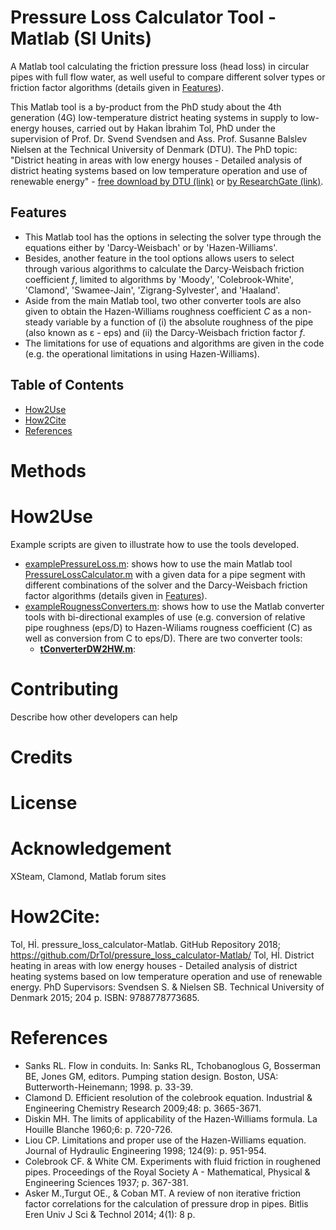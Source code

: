 # Pressure Loss Calculator Tool - Matlab (SI Units)
A Matlab tool calculating the friction pressure loss (head loss) in circular pipes with full flow water, as well useful to compare different solver types or friction factor algorithms (details given in [Features](https://github.com/DrTol/pressure_loss_calculator-Matlab/blob/master/README.md#features)). 

This Matlab tool is a by-product from the PhD study about the 4th generation (4G) low-temperature district heating systems in supply to low-energy houses, carried out by Hakan İbrahim Tol, PhD under the supervision of Prof. Dr. Svend Svendsen and Ass. Prof. Susanne Balslev Nielsen at the Technical University of Denmark (DTU). The PhD topic: "District heating in areas with low energy houses - Detailed analysis of district heating systems based on low temperature operation and use of renewable energy" - [free download by DTU (link)](http://orbit.dtu.dk/en/publications/district-heating-in-areas-with-low-energy-houses(9c056db5-8e76-425f-92ca-c072b642b6b3).html) or [by ResearchGate (link)](https://www.researchgate.net/publication/276266953_District_heating_in_areas_with_low_energy_houses_-_Detailed_analysis_of_district_heating_systems_based_on_low_temperature_operation_and_use_of_renewable_energy).

## Features
- This Matlab tool has the options in selecting the solver type through the equations either by 'Darcy-Weisbach' or by 'Hazen-Williams'. 
- Besides, another feature in the tool options allows users to select through various algorithms to calculate the Darcy-Weisbach friction coefficient *f*, limited to algorithms by 'Moody', 'Colebrook-White', 'Clamond', 'Swamee-Jain', 'Zigrang-Sylvester', and 'Haaland'. 
- Aside from the main Matlab tool, two other converter tools are also given to obtain the Hazen-Williams roughness coefficient *C* as a non-steady variable by a function of (i) the absolute roughness of the pipe (also known as ε - eps) and (ii) the Darcy-Weisbach friction factor *f*.
- The limitations for use of equations and algorithms are given in the code (e.g. the operational limitations in using Hazen-Williams).

## Table of Contents
  - [How2Use](https://github.com/DrTol/pressure_loss_calculator-Matlab/blob/master/README.md#How2Use)
  - [How2Cite](https://github.com/DrTol/pressure_loss_calculator-Matlab/blob/master/README.md#how2cite)
  - [References](https://github.com/DrTol/pressure_loss_calculator-Matlab/blob/master/README.md#references)

# Methods


# How2Use
Example scripts are given to illustrate how to use the tools developed. 
-  [examplePressureLoss.m](https://github.com/DrTol/pressure_loss_calculator-Matlab/blob/master/examplePressureLoss.m): shows how to use the main Matlab tool [PressureLossCalculator.m](https://github.com/DrTol/pressure_loss_calculator-Matlab/blob/master/PressureLossCalculator.m) with a given data for a pipe segment with different combinations of the solver and the Darcy-Weisbach friction factor algorithms (details given in [Features](https://github.com/DrTol/pressure_loss_calculator-Matlab/blob/master/README.md#features)). 
- [exampleRougnessConverters.m](https://github.com/DrTol/pressure_loss_calculator-Matlab/blob/master/exampleRougnessConverters.m): shows how to use the Matlab converter tools with bi-directional examples of use (e.g. conversion of relative pipe roughness (eps/D) to Hazen-Wiliams rougness coefficient (C) as well as conversion from C to eps/D). There are two converter tools: 
  - **[tConverterDW2HW.m](https://github.com/DrTol/pressure_loss_calculator-Matlab/blob/master/tConverterDW2HW.m)**: 


# Contributing 
Describe how other developers can help

# Credits
# License
# Acknowledgement 
XSteam, Clamond, Matlab forum sites

# How2Cite:
Tol, Hİ. pressure_loss_calculator-Matlab. GitHub Repository 2018; https://github.com/DrTol/pressure_loss_calculator-Matlab/
Tol, Hİ. District heating in areas with low energy houses - Detailed analysis of district heating systems based on low temperature operation and use of renewable energy. PhD Supervisors: Svendsen S. & Nielsen SB. Technical University of Denmark 2015; 204 p. ISBN: 9788778773685.

# References
- Sanks RL. Flow in conduits. In: Sanks RL, Tchobanoglous G, Bosserman BE, Jones GM, editors. Pumping station design. Boston, USA: Butterworth-Heinemann; 1998. p. 33-39.
- Clamond D. Efficient resolution of the colebrook equation. Industrial & Engineering Chemistry Research 2009;48: p. 3665-3671.
- Diskin MH. The limits of applicability of the Hazen-Williams formula. La Houille Blanche 1960;6: p. 720-726.
- Liou CP. Limitations and proper use of the Hazen-Williams equation. Journal of Hydraulic Engineering 1998; 124(9): p. 951-954.
- Colebrook CF. & White CM. Experiments with fluid friction in roughened pipes. Proceedings of the Royal Society A - Mathematical, Physical & Engineering Sciences 1937; p. 367-381.
- Asker M.,Turgut OE., & Coban MT. A review of non iterative friction factor correlations for the calculation of pressure drop in pipes. Bitlis Eren Univ J Sci & Technol 2014; 4(1): 8 p. 
